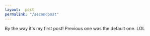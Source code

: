 ```yaml
---
layout:  post
permalink: "/secondpost"
---
```

By the way it's my first post! Previous one was the default one. LOL

